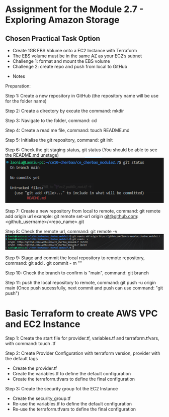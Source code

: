 # Assignment for the Module 2.7 - Exploring Amazon Storage

## Chosen Practical Task Option

- Create 1GB EBS Volume onto a EC2 Instance with Terraform
- The EBS volume must be in the same AZ as your EC2’s subnet
- Challenge 1: format and mount the EBS volume
- Challenge 2: create repo and push from local to GitHub

* Notes

Preparation:

Step 1: Create a new repository in GitHub (the repository name will be use for the folder name)

Step 2: Create a directory by excute the command: mkdir <foldername>

Step 3: Navigate to the folder, command: cd <foldername>

Step 4: Create a read me file, command: touch README.md

Step 5: Initialise the git repository, command: git init

Step 6: Check the git staging status, git status (You should be able to see the README.md unstage)
![Alt text](/public/command_git_status.png)

Step 7: Create a new repository from local to remote, command: git remote add origin <github url>
url example: git remote set-url origin git@github.com:<github_username>/<repo_name>.git

Step 8: Check the remote url, command: git remote -v
![Alt text](/public/command_git_remote.png)

Step 9: Stage and commit the local repository to remote repository, command:
git add .
git commit - m "<commit message>"

Step 10: Check the branch to confirm is "main", command: git branch

Step 11: push the local repository to remote, command: git push -u origin main (Once push sucessfully, next commit and push can use command: "git push")

# Basic Terraform to create AWS VPC and EC2 Instance

Step 1: Create the start file for provider.tf, variables.tf and terraform.tfvars, with command: touch <filename>.tf

Step 2: Create Provider Configuration with terraform version, provider with the default tags

- Create the provider.tf
- Create the variables.tf to define the default configuration
- Create the terraform.tfvars to define the final configuration

Step 3: Create the security group fot the EC2 Instance

- Create the security_group.tf
- Re-use the variables.tf to define the default configuration
- Re-use the terraform.tfvars to define the final configuration
